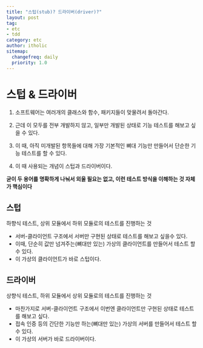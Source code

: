 ```yaml
---
title: "스텁(stub)? 드라이버(driver)?"
layout: post
tag:
- etc
- tdd
category: etc
author: itholic
sitemap:
  changefreq: daily
  priority: 1.0
---
```


# 스텁 & 드라이버

1. 소프트웨어는 여러개의 클래스와 함수, 패키지들이 맞물려서 돌아간다.

2. 근데 이 모두를 전부 개발하지 않고, 일부만 개발된 상태로 기능 테스트를 해보고 싶을 수 있다.

3. 이 때, 아직 미개발된 항목들에 대해 가장 기본적인 뼈대 기능만 만들어서 단순한 기능 테스트를 할 수 있다.

4. 이 때 사용되는 개념이 스텁과 드라이버이다. 


**굳이 두 용어를 명확하게 나눠서 외울 필요는 없고, 이런 테스트 방식을 이해하는 것 자체가 핵심이다**


## 스텁

하향식 테스트, 상위 모듈에서 하위 모듈로의 테스트를 진행하는 것

- 서버-클라이언트 구조에서 서버만 구현된 상태로 테스트를 해보고 싶을수 있다.
- 이때, 단순히 값만 넘겨주는(뼈대만 있는) 가상의 클라이언트를 만들어서 테스트 할 수 있다.
- 이 가상의 클라이언트가 바로 스텁이다.

## 드라이버


상향식 테스트, 하위 모듈에서 상위 모듈로의 테스트를 진행하는 것

- 마찬가지로 서버-클라이언트 구조에서 이번엔 클라이언트만 구현된 상태로 테스트를 해보고 싶다.
- 접속 인증 등의 간단한 기능만 하는(뼈대만 있는) 가상의 서버를 만들어서 테스트 할 수 있다.
- 이 가상의 서버가 바로 드라이버이다.


